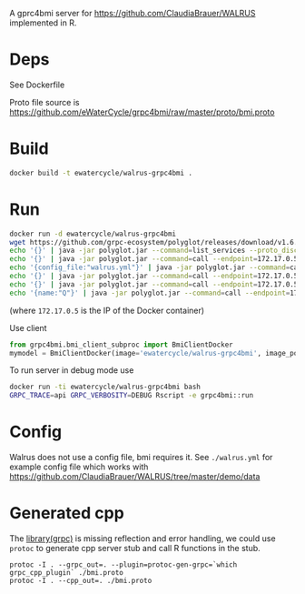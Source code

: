 A gprc4bmi server for https://github.com/ClaudiaBrauer/WALRUS implemented in R.

# Deps

See Dockerfile

Proto file source is https://github.com/eWaterCycle/grpc4bmi/raw/master/proto/bmi.proto

# Build

```bash
docker build -t ewatercycle/walrus-grpc4bmi .
```

# Run

```bash
docker run -d ewatercycle/walrus-grpc4bmi
wget https://github.com/grpc-ecosystem/polyglot/releases/download/v1.6.0/polyglot.jar
echo '{}' | java -jar polyglot.jar --command=list_services --proto_discovery_root=$PWD
echo '{}' | java -jar polyglot.jar --command=call --endpoint=172.17.0.5:55555 --full_method=bmi.BmiService/getComponentName --proto_discovery_root=$PWD --use_reflection=false
echo '{config_file:"walrus.yml"}' | java -jar polyglot.jar --command=call --endpoint=172.17.0.5:55555 --proto_discovery_root=$PWD --use_reflection=false --full_method=bmi.BmiService/initialize
echo '{}' | java -jar polyglot.jar --command=call --endpoint=172.17.0.5:55555 --proto_discovery_root=$PWD --use_reflection=false --full_method=bmi.BmiService/update
echo '{}' | java -jar polyglot.jar --command=call --endpoint=172.17.0.5:55555 --proto_discovery_root=$PWD --use_reflection=false --full_method=bmi.BmiService/getCurrentTime
echo '{name:"Q"}' | java -jar polyglot.jar --command=call --endpoint=172.17.0.5:55555 --proto_discovery_root=$PWD --use_reflection=false --full_method=bmi.BmiService/getValue
```
(where `172.17.0.5` is the IP of the Docker container)

Use client

```python
from grpc4bmi.bmi_client_subproc import BmiClientDocker
mymodel = BmiClientDocker(image='ewatercycle/walrus-grpc4bmi', image_port=55555)
```

To run server in debug mode use
```bash
docker run -ti ewatercycle/walrus-grpc4bmi bash
GRPC_TRACE=api GRPC_VERBOSITY=DEBUG Rscript -e grpc4bmi::run
```

# Config

Walrus does not use a config file, bmi requires it. See `./walrus.yml` for example config file which works with https://github.com/ClaudiaBrauer/WALRUS/tree/master/demo/data


# Generated cpp 

The [library(grpc)](https://github.com/nfultz/grpc) is missing reflection and error handling, we could use `protoc` to generate cpp server stub and call R functions in the stub.

```
protoc -I . --grpc_out=. --plugin=protoc-gen-grpc=`which grpc_cpp_plugin` ./bmi.proto
protoc -I . --cpp_out=. ./bmi.proto
```
